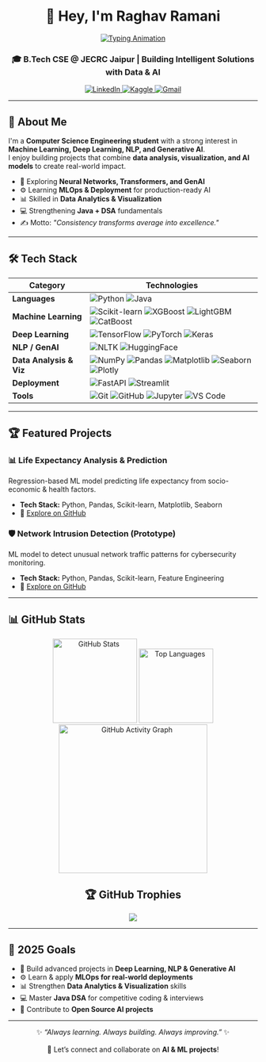 <div align="center">

# 👋 Hey, I'm Raghav Ramani  

<a href="https://www.linkedin.com/in/raghav-ramani-711b56256/">
  <img src="https://readme-typing-svg.herokuapp.com?font=Fira+Code&weight=500&size=25&pause=1000&color=00F7A3&center=true&vCenter=true&width=600&lines=Aspiring+AI+%26+ML+Engineer;Exploring+Deep+Learning+%26+GenAI;Passionate+about+NLP+%7C+Data+Analytics" alt="Typing Animation" />
</a>

### 🎓 B.Tech CSE @ JECRC Jaipur | Building Intelligent Solutions with Data & AI  

<p align="center">
  <a href="https://www.linkedin.com/in/raghav-ramani-711b56256/" target="_blank">
    <img src="https://img.shields.io/badge/LinkedIn-0A66C2?style=for-the-badge&logo=linkedin&logoColor=white" alt="LinkedIn"/>
  </a>
  <a href="https://www.kaggle.com/raghavramani3232" target="_blank">
    <img src="https://img.shields.io/badge/Kaggle-20BEFF?style=for-the-badge&logo=kaggle&logoColor=white" alt="Kaggle"/>
  </a>
  <a href="mailto:raghavramani2004@gmail.com">
    <img src="https://img.shields.io/badge/Gmail-D14836?style=for-the-badge&logo=gmail&logoColor=white" alt="Gmail"/>
  </a>
</p>

</div>

---

## 🚀 About Me  

I'm a **Computer Science Engineering student** with a strong interest in **Machine Learning, Deep Learning, NLP, and Generative AI**.  
I enjoy building projects that combine **data analysis, visualization, and AI models** to create real-world impact.  

- 🧠 Exploring **Neural Networks, Transformers, and GenAI**  
- ⚙️ Learning **MLOps & Deployment** for production-ready AI  
- 📊 Skilled in **Data Analytics & Visualization**  
- 💻 Strengthening **Java + DSA** fundamentals  
- ✍️ Motto: *"Consistency transforms average into excellence."*  

---

## 🛠️ Tech Stack  

| Category             | Technologies |
|----------------------|--------------|
| **Languages**        | ![Python](https://img.shields.io/badge/Python-3776AB?style=for-the-badge&logo=python&logoColor=white) ![Java](https://img.shields.io/badge/Java-ED8B00?style=for-the-badge&logo=openjdk&logoColor=white) |
| **Machine Learning** | ![Scikit-learn](https://img.shields.io/badge/scikit--learn-F7931E?style=for-the-badge&logo=scikit-learn&logoColor=white) ![XGBoost](https://img.shields.io/badge/XGBoost-FF6600?style=for-the-badge&logo=xgboost&logoColor=white) ![LightGBM](https://img.shields.io/badge/LightGBM-00BFAE?style=for-the-badge&logo=lightgbm&logoColor=white) ![CatBoost](https://img.shields.io/badge/CatBoost-FFCC00?style=for-the-badge&logo=catboost&logoColor=black) |
| **Deep Learning**    | ![TensorFlow](https://img.shields.io/badge/TensorFlow-FF6F00?style=for-the-badge&logo=tensorflow&logoColor=white) ![PyTorch](https://img.shields.io/badge/PyTorch-EE4C2C?style=for-the-badge&logo=pytorch&logoColor=white) ![Keras](https://img.shields.io/badge/Keras-D00000?style=for-the-badge&logo=keras&logoColor=white) |
| **NLP / GenAI**      | ![NLTK](https://img.shields.io/badge/NLTK-154D80?style=for-the-badge&logo=nltk&logoColor=white) ![HuggingFace](https://img.shields.io/badge/Transformers-FFDD00?style=for-the-badge&logo=huggingface&logoColor=black) |
| **Data Analysis & Viz** | ![NumPy](https://img.shields.io/badge/Numpy-013243?style=for-the-badge&logo=numpy&logoColor=white) ![Pandas](https://img.shields.io/badge/Pandas-150458?style=for-the-badge&logo=pandas&logoColor=white) ![Matplotlib](https://img.shields.io/badge/Matplotlib-313131?style=for-the-badge&logo=matplotlib&logoColor=white) ![Seaborn](https://img.shields.io/badge/Seaborn-094C69?style=for-the-badge&logo=seaborn&logoColor=white) ![Plotly](https://img.shields.io/badge/Plotly-3F4F75?style=for-the-badge&logo=plotly&logoColor=white) |
| **Deployment**       | ![FastAPI](https://img.shields.io/badge/FastAPI-009688?style=for-the-badge&logo=fastapi&logoColor=white) ![Streamlit](https://img.shields.io/badge/Streamlit-FF4B4B?style=for-the-badge&logo=streamlit&logoColor=white) |
| **Tools**            | ![Git](https://img.shields.io/badge/Git-F05032?style=for-the-badge&logo=git&logoColor=white) ![GitHub](https://img.shields.io/badge/GitHub-181717?style=for-the-badge&logo=github&logoColor=white) ![Jupyter](https://img.shields.io/badge/Jupyter-F37626?style=for-the-badge&logo=jupyter&logoColor=white) ![VS Code](https://img.shields.io/badge/VS_Code-007ACC?style=for-the-badge&logo=visual-studio-code&logoColor=white) |

---

## 🏆 Featured Projects  

### 📊 Life Expectancy Analysis & Prediction  
Regression-based ML model predicting life expectancy from socio-economic & health factors.  
- **Tech Stack:** Python, Pandas, Scikit-learn, Matplotlib, Seaborn  
- 🔗 [Explore on GitHub](https://github.com/Raghav1378/Life-Expectancy-Analysis)  

### 🛡️ Network Intrusion Detection (Prototype)  
ML model to detect unusual network traffic patterns for cybersecurity monitoring.  
- **Tech Stack:** Python, Pandas, Scikit-learn, Feature Engineering  
- 🔗 [Explore on GitHub](https://github.com/Raghav1378/Network_Threat_Detector)  

---
## 📊 GitHub Stats  

<div align="center">

<img src="https://github-readme-stats.vercel.app/api?username=Raghav1378&show_icons=true&theme=tokyonight&hide_border=true" height="170" alt="GitHub Stats"/>

<img src="https://github-readme-stats.vercel.app/api/top-langs/?username=Raghav1378&layout=compact&theme=tokyonight&hide_border=true&hide=html,css,jupyter%20notebook" height="150" alt="Top Languages"/>


<!-- Top Languages -
<!-- Activity Graph -->
<img src="https://github-readme-activity-graph.vercel.app/graph?username=Raghav1378&theme=react-dark&hide_border=true&area=true" height="300" alt="GitHub Activity Graph"/>


## 🏆 GitHub Trophies  

<div align="center">
  <img src="https://github-profile-trophy.vercel.app/?username=Raghav1378&theme=radical&no-frame=true&row=1&column=6" />
</div>


</div>




---

## 🎯 2025 Goals  

- 🧠 Build advanced projects in **Deep Learning, NLP & Generative AI**  
- ⚙️ Learn & apply **MLOps for real-world deployments**  
- 📊 Strengthen **Data Analytics & Visualization** skills  
- 💻 Master **Java DSA** for competitive coding & interviews  
- 🤝 Contribute to **Open Source AI projects**  

---

<div align="center">

✨ *“Always learning. Always building. Always improving.”* ✨  
<br/>
💬 Let’s connect and collaborate on **AI & ML projects**!  

</div>
